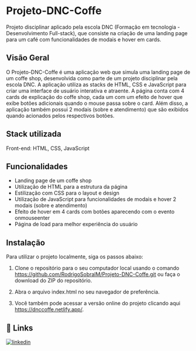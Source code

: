 # Projeto-DNC-Coffe

Projeto disciplinar aplicado pela escola DNC (Formação em tecnologia - Desenvolvimento Full-stack), que consiste na criação de uma landing page para um café com funcionalidades de modais e hover em cards.

## Visão Geral

O Projeto-DNC-Coffe é uma aplicação web que simula uma landing page de um coffe shop, desenvolvida como parte de um projeto disciplinar pela escola DNC. A aplicação utiliza as stacks de HTML, CSS e JavaScript para criar uma interface de usuário interativa e atraente. A página conta com 4 cards de explicação do coffe shop, cada um com um efeito de hover que exibe botões adicionais quando o mouse passa sobre o card. Além disso, a aplicação também possui 2 modais (sobre e atendimento) que são exibidos quando acionados pelos respectivos botões.
## Stack utilizada

Front-end: HTML, CSS, JavaScript

## Funcionalidades

- Landing page de um coffe shop
- Utilização de HTML para a estrutura da página
- Estilização com CSS para o layout e design
- Utilização de JavaScript para funcionalidades de modais e hover
2 modais (sobre e atendimento)
- Efeito de hover em 4 cards com botões aparecendo com o evento onmouseenter
- Página de load para melhor experiência do usuário

## Instalação

Para utilizar o projeto localmente, siga os passos abaixo:

1. Clone o repositório para o seu computador local usando o comando https://github.com/RodrigoSobralM/Projeto-DNC-Coffe.git ou faça o download do ZIP do repositório.

2. Abra o arquivo index.html no seu navegador de preferência.

3. Você também pode acessar a versão online do projeto clicando aqui https://dnccoffe.netlify.app/.

## 🔗 Links
[![linkedin](https://img.shields.io/badge/linkedin-0A66C2?style=for-the-badge&logo=linkedin&logoColor=white)](https://www.linkedin.com/in/rodrigo-moreira-294b17192/)



